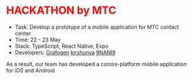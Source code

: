 <h1 style="color: red" style class="title">HACKATHON by MTC</h1>

<ul>
    <li>Task: Develop a prototype of a mobile application for MTC contact center</li>
    <li>Time: 22 - 23 May</li>
    <li>Stack: TypeScript, React Native, Expo</li>
    <li>Developers: <a href="https://github.com/Grafogen">Grafogen</a> <a href="https://github.com/kirshunya">kirshunya</a> <a href="https://github.com/9NANI9">9NANI9</a> </li>
</ul>

<p class="text">As a result, our team has developed a coross-platform mobile application for iOS and Android</p>

